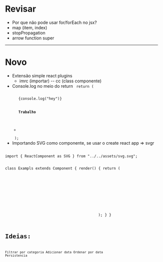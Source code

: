 # Revisar

- Por que não pode usar for/forEach no jsx?
- map (item, index)
- stopPropagation
- arrow function super
---

# Novo

- Extensão simple react plugins
  - imrc (importar)
    -- cc (class componente)
- Console.log no meio do return
  <code>
  return ( 
            <ul>
                {console.log("hey")}
				<div>
					<h4>Trabalho</h4>
				</div>
				<li>
					<CardNota />
				</li>
			</ul>
		);
  </code>
- Importando SVG como componente, se usar o create react app => svgr
 <code>
import { ReactComponent as SVG } from "../../assets/svg.svg";

class Exampls extends Component {
  render() {
    return (
          <SVG />
		  );
  }
}
<code>

# Ideias:
Filtrar por categoria
Adicionar data
Ordenar por data
Persistencia

